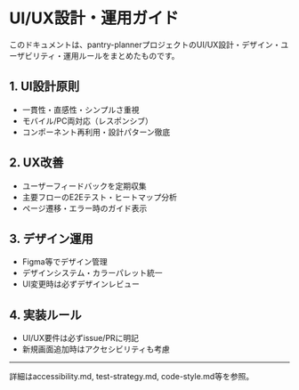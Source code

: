 # UI/UX設計・運用ガイド

このドキュメントは、pantry-plannerプロジェクトのUI/UX設計・デザイン・ユーザビリティ・運用ルールをまとめたものです。

## 1. UI設計原則

- 一貫性・直感性・シンプルさ重視
- モバイル/PC両対応（レスポンシブ）
- コンポーネント再利用・設計パターン徹底

## 2. UX改善

- ユーザーフィードバックを定期収集
- 主要フローのE2Eテスト・ヒートマップ分析
- ページ遷移・エラー時のガイド表示

## 3. デザイン運用

- Figma等でデザイン管理
- デザインシステム・カラーパレット統一
- UI変更時は必ずデザインレビュー

## 4. 実装ルール

- UI/UX要件は必ずissue/PRに明記
- 新規画面追加時はアクセシビリティも考慮

---

詳細はaccessibility.md, test-strategy.md, code-style.md等を参照。
